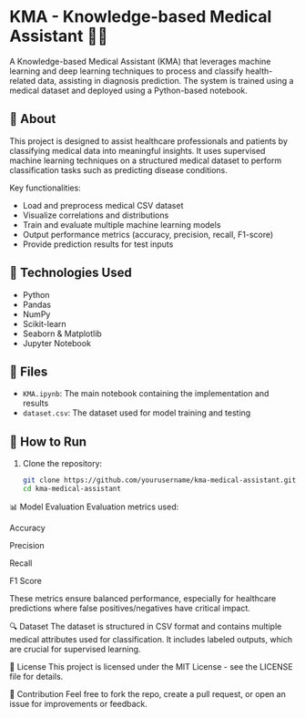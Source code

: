 # KMA - Knowledge-based Medical Assistant 🧠💊

A Knowledge-based Medical Assistant (KMA) that leverages machine learning and deep learning techniques to process and classify health-related data, assisting in diagnosis prediction. The system is trained using a medical dataset and deployed using a Python-based notebook.

## 📌 About

This project is designed to assist healthcare professionals and patients by classifying medical data into meaningful insights. It uses supervised machine learning techniques on a structured medical dataset to perform classification tasks such as predicting disease conditions.

Key functionalities:
- Load and preprocess medical CSV dataset
- Visualize correlations and distributions
- Train and evaluate multiple machine learning models
- Output performance metrics (accuracy, precision, recall, F1-score)
- Provide prediction results for test inputs

## 🧪 Technologies Used

- Python
- Pandas
- NumPy
- Scikit-learn
- Seaborn & Matplotlib
- Jupyter Notebook

## 📁 Files

- `KMA.ipynb`: The main notebook containing the implementation and results
- `dataset.csv`: The dataset used for model training and testing

## 🚀 How to Run

1. Clone the repository:
   ```bash
   git clone https://github.com/yourusername/kma-medical-assistant.git
   cd kma-medical-assistant

📊 Model Evaluation
Evaluation metrics used:

Accuracy

Precision

Recall

F1 Score

These metrics ensure balanced performance, especially for healthcare predictions where false positives/negatives have critical impact.

🔍 Dataset
The dataset is structured in CSV format and contains multiple medical attributes used for classification. It includes labeled outputs, which are crucial for supervised learning.

📜 License
This project is licensed under the MIT License - see the LICENSE file for details.

🤝 Contribution
Feel free to fork the repo, create a pull request, or open an issue for improvements or feedback.

